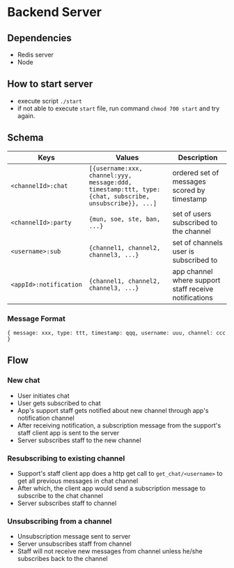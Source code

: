# Backend Server
## Dependencies
- Redis server
- Node

## How to start server
- execute script `./start`
- if not able to execute `start` file, run command `chmod 700 start` and try again.

## Schema
Keys | Values| Description
--- | --- | ---
`<channelId>:chat` | `[{username:xxx, channel:yyy, message:ddd, timestamp:ttt, type:{chat, subscribe, unsubscribe}}, ...]` | ordered set of messages scored by timestamp
`<channelId>:party` | `{mun, soe, ste, ban, ...}`| set of users subscribed to the channel
`<username>:sub` | `{channel1, channel2, channel3, ...}`| set of channels user is subscribed to
`<appId>:notification` | `{channel1, channel2, channel3, ...}`| app channel where support staff receive notifications

### Message Format
`{
    message: xxx,
    type: ttt,
    timestamp: qqq,
    username: uuu,
    channel: ccc
}`

## Flow
### New chat
- User initiates chat
- User gets subscribed to chat
- App's support staff gets notified about new channel through app's
  notification channel
- After receiving notification, a subscription message from the support's staff
  client app is sent to the server
- Server subscribes staff to the new channel

### Resubscribing to existing channel
- Support's staff client app does a http get call to `get_chat/<username>` to
  get all previous messages in chat channel
- After which, the client app would send a subscription message to subscribe to
  the chat channel
- Server subscribes staff to channel

### Unsubscribing from a channel
- Unsubscription message sent to server
- Server unsubscribes staff from channel
- Staff will not receive new messages from channel unless he/she subscribes
  back to the channel
